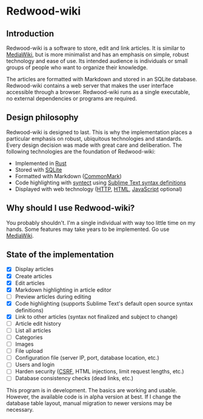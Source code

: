 # Redwood-wiki

## Introduction

Redwood-wiki is a software to store, edit and link articles. It is similar to [MediaWiki](https://www.mediawiki.org/wiki/MediaWiki), but is more minimalist and has an emphasis on simple, robust technology and ease of use. Its intended audience is individuals or small groups of people who want to organize their knowledge.

The articles are formatted with Markdown and stored in an SQLite database. Redwood-wiki contains a web server that makes the user interface accessible through a browser. Redwood-wiki runs as a single executable, no external dependencies or programs are required.

## Design philosophy

Redwood-wiki is designed to last. This is why the implementation places a particular emphasis on robust, ubiquitous technologies and standards. Every design decision was made with great care and deliberation. The following technologies are the foundation of Redwood-wiki:

- Implemented in [Rust](https://www.rust-lang.org/)
- Stored with [SQLite](https://sqlite.org/)
- Formatted with Markdown ([CommonMark](https://commonmark.org/))
- Code highlighting with [syntect](https://github.com/trishume/syntect) using [Sublime Text syntax definitions](https://www.sublimetext.com/docs/syntax.html#include-syntax)
- Displayed with web technology ([HTTP](https://en.wikipedia.org/wiki/Hypertext_Transfer_Protocol), [HTML](https://en.wikipedia.org/wiki/HTML), [JavaScript](https://en.wikipedia.org/wiki/JavaScript) optional)

## Why should I use Redwood-wiki?

You probably shouldn't. I'm a single individual with way too little time on my hands. Some features may take years to be implemented. Go use [MediaWiki](https://www.mediawiki.org/wiki/MediaWiki).

## State of the implementation

- [x] Display articles
- [x] Create articles
- [x] Edit articles
- [x] Markdown highlighting in article editor
- [ ] Preview articles during editing
- [x] Code highlighting (supports Sublime Text's default open source syntax definitions)
- [x] Link to other articles (syntax not finalized and subject to change)
- [ ] Article edit history
- [ ] List all articles
- [ ] Categories
- [ ] Images
- [ ] File upload
- [ ] Configuration file (server IP, port, database location, etc.)
- [ ] Users and login
- [ ] Harden security ([CSRF](https://en.wikipedia.org/wiki/Cross-site_request_forgery), HTML injections, limit request lengths, etc.)
- [ ] Database consistency checks (dead links, etc.)

This program is in development. The basics are working and usable. However, the available code is in alpha version at best. If I change the database table layout, manual migration to newer versions may be necessary.
